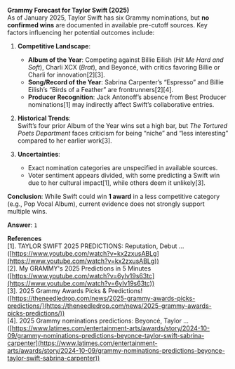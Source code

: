 **Grammy Forecast for Taylor Swift (2025)**  
As of January 2025, Taylor Swift has six Grammy nominations, but **no confirmed wins** are documented in available pre-cutoff sources. Key factors influencing her potential outcomes include:  

1. **Competitive Landscape**:  
   - **Album of the Year**: Competing against Billie Eilish (*Hit Me Hard and Soft*), Charli XCX (*Brat*), and Beyoncé, with critics favoring Billie or Charli for innovation[2][3].  
   - **Song/Record of the Year**: Sabrina Carpenter’s “Espresso” and Billie Eilish’s “Birds of a Feather” are frontrunners[2][4].  
   - **Producer Recognition**: Jack Antonoff’s absence from Best Producer nominations[1] may indirectly affect Swift’s collaborative entries.  

2. **Historical Trends**:  
   Swift’s four prior Album of the Year wins set a high bar, but *The Tortured Poets Department* faces criticism for being “niche” and “less interesting” compared to her earlier work[3].  

3. **Uncertainties**:  
   - Exact nomination categories are unspecified in available sources.  
   - Voter sentiment appears divided, with some predicting a Swift win due to her cultural impact[1], while others deem it unlikely[3].  

**Conclusion**: While Swift could win **1 award** in a less competitive category (e.g., Pop Vocal Album), current evidence does not strongly support multiple wins.  

**Answer**: `1`  

**References**  
[1]. TAYLOR SWIFT 2025 PREDICTIONS: Reputation, Debut ... ([https://www.youtube.com/watch?v=kx2zxusABLg](https://www.youtube.com/watch?v=kx2zxusABLg))  
[2]. My GRAMMY's 2025 Predictions in 5 Minutes ([https://www.youtube.com/watch?v=6yIv19s63tc](https://www.youtube.com/watch?v=6yIv19s63tc))  
[3]. 2025 Grammy Awards Picks & Predictions! ([https://theneedledrop.com/news/2025-grammy-awards-picks-predictions/](https://theneedledrop.com/news/2025-grammy-awards-picks-predictions/))  
[4]. 2025 Grammy nominations predictions: Beyoncé, Taylor ... ([https://www.latimes.com/entertainment-arts/awards/story/2024-10-09/grammy-nominations-predictions-beyonce-taylor-swift-sabrina-carpenter](https://www.latimes.com/entertainment-arts/awards/story/2024-10-09/grammy-nominations-predictions-beyonce-taylor-swift-sabrina-carpenter))